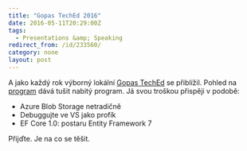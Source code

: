 ```yaml
---
title: "Gopas TechEd 2016"
date: 2016-05-11T20:29:00Z
tags:
  - Presentations &amp; Speaking
redirect_from: /id/233560/
category: none
layout: post
---
```

A jako každý rok výborný lokální [Gopas TechEd][1] se přiblížil. Pohled na [program][1] dává tušit nabitý program. Já svou troškou přispěji v podobě:

* Azure Blob Storage netradičně
* Debuggujte ve VS jako profík
* EF Core 1.0: postaru Entity Framework 7

Přijďte. Je na co se těšit.

[1]: https://www.teched.cz